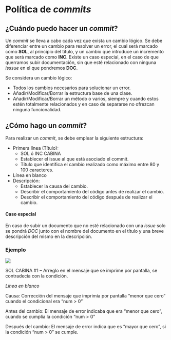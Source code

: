 # Política de *commits*

## ¿Cuándo puedo hacer un *commit*?
Un *commit* se lleva a cabo cada vez que exista un cambio lógico. Se debe diferenciar entre un cambio para resolver un error, el cual será marcado como **SOL**, al principio del título, y un cambio que introduce un incremento que será marcado como **INC**. Existe un caso especial, en el caso de que querramos subir documentación, sin que esté relacionado con ninguna *isssue* en el que pondremos **DOC**.

Se considera un cambio lógico:

* Todos los cambios necesarios para solucionar un error.
* Añadir/Modificar/Borrar la estructura base de una clase.
* Añadir/Modificar/Borrar un método o varios, siempre y cuando estos estén totalmente relacionados y en caso de separarse no ofrezcan ninguna funcionalidad.

## ¿Cómo hago un *commit*?

Para realizar un *commit*, se debe emplear la siguiente estructura:

* Primera línea (Título):
	* SOL ó INC CABINA
	* Establecer el issue al que está asociado el commit.
	* Título que identifica el cambio realizado como máximo entre 80 y 100 caracteres.
* Línea en blanco
* Descripción:
	* Establecer la causa del cambio.
	* Describir el comportamiento del código antes de realizar el cambio.
	* Describir el comportamiento del código después de realizar el cambio.

#### Caso especial

En caso de subir un documento que no esté relacionado con una *issue* solo se pondrá *DOC* junto con el nombre del documento en el título y una breve descripción del mismo en la descripción.

### Ejemplo

![](https://i.imgur.com/6N1bWOe.png)

SOL CABINA #1 – Arreglo en el mensaje que se imprime por pantalla, se contradecía con la condición.

*Línea en blanco*

Causa: Corrección del mensaje que imprimía por pantalla “menor que cero” cuando el condicional era “num > 0”

Antes del cambio: El mensaje de error indicaba que era “menor que cero”, cuando se cumplía la condición “num > 0” 

Después del cambio: El mensaje de error indica que es “mayor que cero”, si la condición “num > 0” se cumple.
